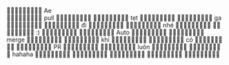 🥳🥳🥳🥳🥳🥳🥳🥳🥳 Ae               
🥳🥳🥳🥳🥳🥳🥳🥳🥳   pull                                        🥳🥳🥳🥳🥳🥳🥳🥳🥳
🥳🥳🥳🥳🥳🥳🥳🥳🥳       tẹt                                     🥳🥳🥳🥳🥳🥳🥳🥳🥳
🥳🥳🥳🥳🥳🥳🥳🥳🥳          ga                                   🥳🥳🥳🥳🥳🥳🥳🥳🥳
🥳🥳🥳🥳🥳🥳🥳🥳🥳            đi                                 🥳🥳🥳🥳🥳🥳🥳🥳🥳
🥳🥳🥳🥳🥳🥳🥳🥳🥳              nhé                              🥳🥳🥳🥳🥳🥳🥳🥳🥳
🥳🥳🥳🥳🥳🥳🥳🥳🥳                 :)                            🥳🥳🥳🥳🥳🥳🥳🥳🥳
🥳🥳🥳🥳🥳🥳🥳🥳🥳                   Auto                        🥳🥳🥳🥳🥳🥳🥳🥳🥳
🥳🥳🥳🥳🥳🥳🥳🥳🥳                       merge                   🥳🥳🥳🥳🥳🥳🥳🥳🥳
🥳🥳🥳🥳🥳🥳🥳🥳🥳                            khi                🥳🥳🥳🥳🥳🥳🥳🥳🥳
🥳🥳🥳🥳🥳🥳🥳🥳🥳                               có              🥳🥳🥳🥳🥳🥳🥳🥳🥳
🥳🥳🥳🥳🥳🥳🥳🥳🥳                                 PR            🥳🥳🥳🥳🥳🥳🥳🥳🥳
🥳🥳🥳🥳🥳🥳🥳🥳🥳                                   luôn        🥳🥳🥳🥳🥳🥳🥳🥳🥳
🥳🥳🥳🥳🥳🥳🥳🥳🥳                                        hahaha 🥳🥳🥳🥳🥳🥳🥳🥳🥳
🥳🥳🥳🥳🥳🥳🥳🥳🥳                                               🥳🥳🥳🥳🥳🥳🥳🥳🥳
🥳🥳🥳🥳🥳🥳🥳🥳🥳                                               🥳🥳🥳🥳🥳🥳🥳🥳🥳